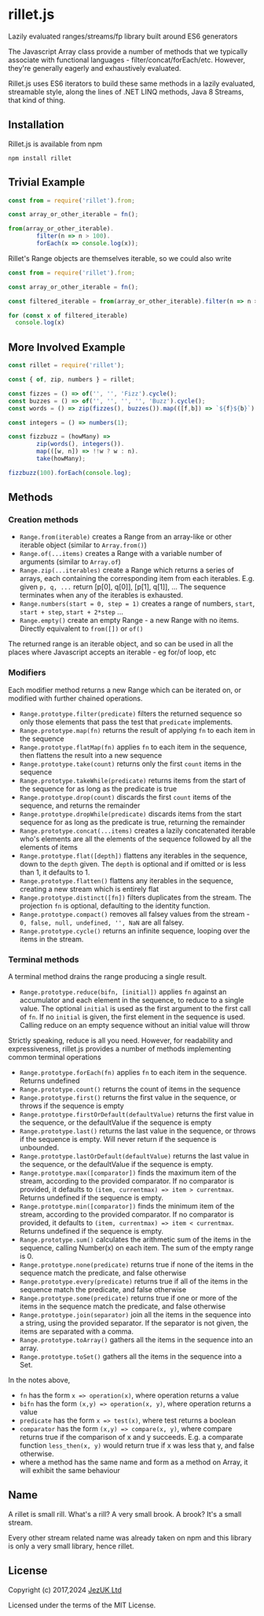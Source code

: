 # rillet.js
Lazily evaluated ranges/streams/fp library built around ES6 generators

The Javascript Array class provide a number of methods that we typically associate with functional languages - filter/concat/forEach/etc.  However, they're generally eagerly and exhaustively evaluated.

Rillet.js uses ES6 iterators to build these same methods in a lazily evaluated, streamable style, along the lines of .NET LINQ methods, Java 8 Streams, that kind of thing.

## Installation

Rillet.js is available from npm
```
npm install rillet
```

## Trivial Example

```javascript
const from = require('rillet').from;

const array_or_other_iterable = fn();

from(array_or_other_iterable).
        filter(n => n > 100).
        forEach(x => console.log(x));
```

Rillet's Range objects are themselves iterable, so we could also write

```javascript
const from = require('rillet').from;

const array_or_other_iterable = fn();

const filtered_iterable = from(array_or_other_iterable).filter(n => n > 100)

for (const x of filtered_iterable)
  console.log(x)
```

## More Involved Example

``` javascript
const rillet = require('rillet');

const { of, zip, numbers } = rillet;

const fizzes = () => of('', '', 'Fizz').cycle();
const buzzes = () => of('', '', '', '', 'Buzz').cycle();
const words = () => zip(fizzes(), buzzes()).map(([f,b]) => `${f}${b}`)

const integers = () => numbers(1);

const fizzbuzz = (howMany) =>
        zip(words(), integers()).
        map(([w, n]) => !!w ? w : n).
        take(howMany);

fizzbuzz(100).forEach(console.log);
```

## Methods
### Creation methods
* `Range.from(iterable)` creates a Range from an array-like or other iterable object (similar to `Array.from()`)
* `Range.of(...items)` creates a Range with a variable number of arguments (similar to `Array.of`)
* `Range.zip(...iterables)` create a Range which returns a series of arrays, each containing the corresponding item from each iterables. E.g. given `p, q, ...` return [p[0], q[0]], [p[1], q[1]], ... The sequence terminates when any of the iterables is exhausted.
* `Range.numbers(start = 0, step = 1)` creates a range of numbers, `start`, `start + step`, `start + 2*step` ...
* `Range.empty()` create an empty Range - a new Range with no items. Directly equivalent to `from([])` or `of()`

The returned range is an iterable object, and so can be used in all the places where Javascript accepts an iterable - eg for/of loop, etc

### Modifiers
Each modifier method returns a new Range which can be iterated on, or modified with further chained operations.

* `Range.prototype.filter(predicate)` filters the returned sequence so only those elements that pass the test that `predicate` implements.
* `Range.prototype.map(fn)` returns the result of applying `fn` to each item in the sequence
* `Range.prototype.flatMap(fn)` applies `fn` to each item in the sequence, then flattens the result into a new sequence
* `Range.prototype.take(count)` returns only the first `count` items in the sequence
* `Range.prototype.takeWhile(predicate)` returns items from the start of the sequence for as long as the predicate is true
* `Range.prototype.drop(count)` discards the first `count` items of the sequence, and returns the remainder
* `Range.prototype.dropWhile(predicate)` discards items from the start sequence for as long as the predicate is true, returning the remainder
* `Range.prototype.concat(...items)` creates a lazily concatenated iterable who's elements are all the elements of the sequence followed by all the elements of items
* `Range.prototype.flat([depth])` flattens any iterables in the sequence, down to the `depth` given. The `depth` is optional and if omitted or is less than 1, it defaults to 1.
* `Range.prototype.flatten()` flattens any iterables in the sequence, creating a new stream which is entirely flat
* `Range.prototype.distinct([fn])` filters duplicates from the stream.  The projection `fn` is optional, defaulting to the identity function.
* `Range.prototype.compact()` removes all falsey values from the stream - `0, false, null, undefined, '', NaN` are all falsey.
* `Range.prototype.cycle()` returns an infinite sequence, looping over the items in the stream.

### Terminal methods
A terminal method drains the range producing a single result.

* `Range.prototype.reduce(bifn, [initial])` applies `fn` against an accumulator and each element in the sequence, to reduce to a single value. The optional `initial` is used as the first argument to the first call of `fn`. If no `initial` is given, the first element in the sequence is used. Calling reduce on an empty sequence without an initial value will throw

Strictly speaking, reduce is all you need.  However, for readability and expressiveness, rillet.js provides a number of methods implementing common terminal operations

* `Range.prototype.forEach(fn)` applies `fn` to each item in the sequence.  Returns undefined
* `Range.prototype.count()` returns the count of items in the sequence
* `Range.prototype.first()` returns the first value in the sequence, or throws if the sequence is empty
* `Range.prototype.firstOrDefault(defaultValue)` returns the first value in the sequence, or the defaultValue if the sequence is empty
* `Range.prototype.last()` returns the last value in the sequence, or throws if the sequence is empty.  Will never return if the sequence is unbounded.
* `Range.prototype.lastOrDefault(defaultValue)` returns the last value in the sequence, or the defaultValue if the sequence is empty.
* `Range.prototype.max([comparator])` finds the maximum item of the stream, according to the provided comparator.  If no comparator is provided, it defaults to `(item, currentmax) => item > currentmax`. Returns undefined if the sequence is empty.
* `Range.prototype.min([comparator])` finds the minimum item of the stream, according to the provided comparator.  If no comparator is provided, it defaults to `(item, currentmax) => item < currentmax`. Returns undefined if the sequence is empty.
* `Range.prototype.sum()` calculates the arithmetic sum of the items in the sequence, calling Number(x) on each item.  The sum of the empty range is 0.
* `Range.prototype.none(predicate)` returns true if none of the items in the sequence match the predicate, and false otherwise
* `Range.prototype.every(predicate)` returns true if all of the items in the sequence match the predicate, and false otherwise
* `Range.prototype.some(predicate)` returns true if one or more of the items in the sequence match the predicate, and false otherwise
* `Range.prototype.join(separator)` join all the items in the sequence into a string, using the provided separator.  If the separator is not given, the items are separated with a comma.
* `Range.prototype.toArray()` gathers all the items in the sequence into an array.
* `Range.prototype.toSet()` gathers all the items in the sequence into a Set.

In the notes above,
* `fn` has the form `x => operation(x)`, where operation returns a value
* `bifn` has the form `(x,y) => operation(x, y)`, where operation returns a value
* `predicate` has the form `x => test(x)`, where test returns a boolean
* `comparator` has the form `(x,y) => compare(x, y)`, where compare returns true if the comparison of x and y succeeds.  E.g. a comparate function `less_then(x, y)` would return true if x was less that y, and false otherwise.
* where a method has the same name and form as a method on Array, it will exhibit the same behaviour

## Name

A rillet is small rill.  What's a rill? A very small brook. A brook? It's a small stream.

Every other stream related name was already taken on npm and this library is only a very small library, hence rillet.

## License

Copyright (c) 2017,2024 [JezUK Ltd](http://www.jezuk.co.uk/)

Licensed under the terms of the MIT License.
